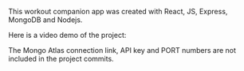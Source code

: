 This workout companion app was created with React, JS, Express, MongoDB and Nodejs. 

Here is a video demo of the project: 



The Mongo Atlas connection link, API key and PORT numbers are not included in the project commits. 
